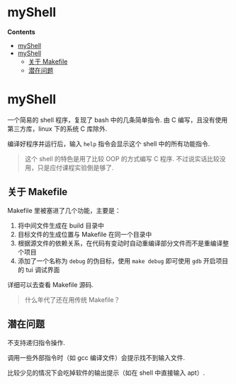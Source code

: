 # myShell

**Contents**  
- [myShell](#myshell)
- [myShell](#myshell-1)
  - [关于 Makefile](#关于-makefile)
  - [潜在问题](#潜在问题)

# myShell
一个简易的 shell 程序，复现了 bash 中的几条简单指令. 由 C 编写，且没有使用第三方库，linux 下的系统 C 库除外.

编译好程序并运行后，输入 `help` 指令会显示这个 shell 中的所有功能指令.

> 这个 shell 的特色是用了比较 OOP 的方式编写 C 程序. 不过说实话比较没用，只是应付课程实验倒是够了.

## 关于 Makefile
Makefile 里被塞进了几个功能，主要是：
1. 将中间文件生成在 build 目录中
2. 目标文件的生成位置与 Makefile 在同一个目录中
3. 根据源文件的依赖关系，在代码有变动时自动重编译部分文件而不是重编译整个项目
4. 添加了一个名称为 `debug` 的伪目标，使用 `make debug` 即可使用 `gdb` 开启项目的 tui 调试界面

详细可以去查看 Makefile 源码.

> 什么年代了还在用传统 Makefile？

## 潜在问题
不支持递归指令操作.

调用一些外部指令时（如 gcc 编译文件）会提示找不到输入文件.

比较少见的情况下会吃掉软件的输出提示（如在 shell 中直接输入 apt）.

